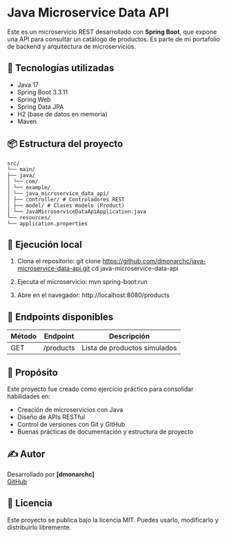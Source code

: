# Java Microservice Data API

Este es un microservicio REST desarrollado con **Spring Boot**, que expone una API para consultar un catálogo de productos. Es parte de mi portafolio de backend y arquitectura de microservicios.

## 🔧 Tecnologías utilizadas

- Java 17  
- Spring Boot 3.3.11  
- Spring Web  
- Spring Data JPA  
- H2 (base de datos en memoria)  
- Maven  

## 📦 Estructura del proyecto
```
src/
└── main/
├── java/
│ └── com/
│ └── example/
│ └── java_microservice_data_api/
│ ├── controller/ # Controladores REST
│ ├── model/ # Clases modelo (Product)
│ └── JavaMicroserviceDataApiApplication.java
└── resources/
└── application.properties
```

## 🚀 Ejecución local

1. Clona el repositorio:
   git clone https://github.com/dmonarchc/java-microservice-data-api.git
   cd java-microservice-data-api

2. Ejecuta el microservicio:
   mvn spring-boot:run

3. Abre en el navegador:
   http://localhost:8080/products

## 📌 Endpoints disponibles

| Método | Endpoint    | Descripción                  |
|--------|-------------|------------------------------|
| GET    | /products   | Lista de productos simulados |

## 🧠 Propósito

Este proyecto fue creado como ejercicio práctico para consolidar habilidades en:
- Creación de microservicios con Java
- Diseño de APIs RESTful
- Control de versiones con Git y GitHub
- Buenas prácticas de documentación y estructura de proyecto

## ✍️ Autor

Desarrollado por **[dmonarchc]**  
[GitHub](https://github.com/dmonarchc)

## 📜 Licencia

Este proyecto se publica bajo la licencia MIT. Puedes usarlo, modificarlo y distribuirlo libremente.
